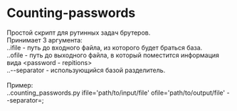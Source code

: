 # Counting-passwords
Простой скрипт для рутинных задач брутеров.<br>
Принимает 3 аргумента:<br>
..ifile - путь до входного файла, из которого будет браться база.<br>
..ofile - путь до выходного файла, в который поместится информация вида <password - repitions><br>
..--separator - использующийся базой разделитель.<br>
<br>
Пример:<br>
..counting_passwords.py ifile='path/to/input/file' ofile='path/to/output/file' --separator=;<br>
